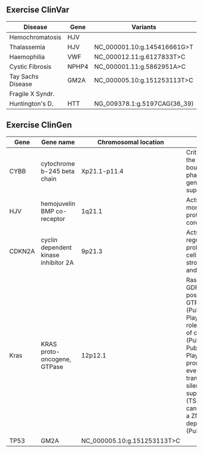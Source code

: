 
## Exercise ClinVar


Disease          | Gene         | Variants                    |
---------------- | -------------| -----------------------------
Hemochromatosis  | HJV          | 
Thalassemia      | HJV          | NC_000001.10:g.145416661G>T|
Haemophilia      | VWF          | NC_000012.11:g.6127833T>C  | 
Cystic Fibrosis  |NPHP4         | NC_000001.11:g.5862951A>C  |
Tay Sachs Disease|GM2A          |NC_000005.10:g.151253113T>C |
Fragile X Syndr. |
Huntington's D.  |HTT           |NG_009378.1:g.5197CAG(36_39)|


## Exercise ClinGen

Gene             | Gene name                  | Chromosomal location        | Gene product           | Disease      |
---------------- | ---------------------------| ----------------------------| -----------------------|   --------------
CYBB             | cytochrome b-245 beta chain| Xp21.1-p11.4                |  Critical component of the membrane-bound oxidase of phagocytes that generates superoxide.  | granulomatous disease, chronic, X-linked
HJV              |     hemojuvelin BMP co-receptor         | 1q21.1|Acts as a bone morphogenetic protein (BMP) coreceptor. | hemochromatosis type 2A
CDKN2A           |     cyclin dependent kinase inhibitor 2A          |     9p21.3  | Acts as a negative regulator of the proliferation of normal cells by interacting strongly with CDK4 and CDK6. | melanoma-pancreatic cancer syndrome 
Kras             |    KRAS proto-oncogene, GTPase       |     12p12.1  |Ras proteins bind GDP/GTP and possess intrinsic GTPase activity (PubMed:20949621). Plays an important role in the regulation of cell proliferation (PubMed:23698361, PubMed:22711838). Plays a role in promoting oncogenic events by inducing transcriptional silencing of tumor suppressor genes (TSGs) in colorectal cancer (CRC) cells in a ZNF304-dependent manner (PubMed:24623306). | Noonan syndrome,  cardiofaciocutaneous syndrome,  Costello syndrome 
TP53             |GM2A          |NC_000005.10:g.151253113T>C |
